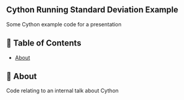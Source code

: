## Cython Running Standard Deviation Example
Some Cython example code for a presentation
## 📝 Table of Contents
- [About](#about)

## 🧐 About <a name = "about"></a>
Code relating to an internal talk about Cython